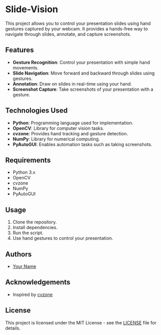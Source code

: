 # Slide-Vision

This project allows you to control your presentation slides using hand gestures captured by your webcam. It provides a hands-free way to navigate through slides, annotate, and capture screenshots.

## Features

- **Gesture Recognition**: Control your presentation with simple hand movements.
- **Slide Navigation**: Move forward and backward through slides using gestures.
- **Annotation**: Draw on slides in real-time using your hand.
- **Screenshot Capture**: Take screenshots of your presentation with a gesture.

## Technologies Used

- **Python**: Programming language used for implementation.
- **OpenCV**: Library for computer vision tasks.
- **cvzone**: Provides hand tracking and gesture detection.
- **NumPy**: Library for numerical computing.
- **PyAutoGUI**: Enables automation tasks such as taking screenshots.

## Requirements

- Python 3.x
- OpenCV
- cvzone
- NumPy
- PyAutoGUI

## Usage

1. Clone the repository.
2. Install dependencies.
3. Run the script.
4. Use hand gestures to control your presentation.


## Authors

- [Your Name](https://github.com/baludbr)

## Acknowledgements

- Inspired by [cvzone](https://github.com/cvzone/cvzone)

## License

This project is licensed under the MIT License - see the [LICENSE](LICENSE) file for details.
